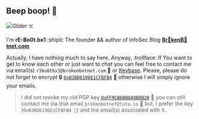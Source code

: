 ## Beep boop! 🤖

![Glider ☠️](https://i.imgur.com/NOpTI0G.gif)

I'm **rE-Bo0t.bx1** :shipit: The founder && author of InfoSec Blog **[Br🤖kenB🤖tnet.com](https://brokenbotnet.com/)**

Actually, I have nothing much to say here.
Anyway, :trollface: If You want to get to know each other or just want to chat you can feel free to contact me via email(s) `r3bo0tbx1@brokenbotnet.com` 📧 or [Keybase](https://keybase.io/brokenbotnet/chat). Please, please do not forget to encrypt 🔒 [`0xB3BD6196E1CFBFB4`](https://keyserver.ubuntu.com/pks/lookup?search=0xB3BD6196E1CFBFB4&fingerprint=on&op=index) 🔑 otherwise I will simply ignore your emails.

> I did not revoke my old PGP key [`0xFF9CB6BB8A0BDB20`](https://keyserver.ubuntu.com/pks/lookup?search=0xFF9CB6BB8A0BDB20&fingerprint=on&op=index) 🔑 you can still contact me via that email `brokenbotnet@tuta.io` 📧 but, I prefer the key (`0xB3BD6196E1CFBFB4 🔑`) and the email(s) associated with it.
